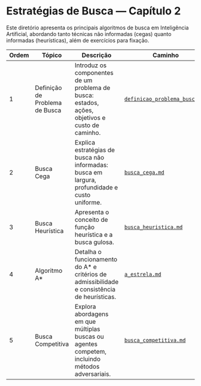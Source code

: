 # Estratégias de Busca — Capítulo 2

Este diretório apresenta os principais algoritmos de busca em Inteligência Artificial, abordando tanto técnicas não informadas (cegas) quanto informadas (heurísticas), além de exercícios para fixação.

| Ordem | Tópico                         | Descrição                                                                                       | Caminho                                                        |
| ----- | ------------------------------ | ----------------------------------------------------------------------------------------------- | -------------------------------------------------------------- |
| 1     | Definição de Problema de Busca | Introduz os componentes de um problema de busca: estados, ações, objetivos e custo de caminho.  | [`definicao_problema_busca.md`](./definicao_problema_busca.md) |
| 2     | Busca Cega                     | Explica estratégias de busca não informadas: busca em largura, profundidade e custo uniforme.   | [`busca_cega.md`](./busca_cega.md)                             |
| 3     | Busca Heurística               | Apresenta o conceito de função heurística e a busca gulosa.                                     | [`busca_heuristica.md`](./busca_heuristica.md)                 |
| 4     | Algoritmo A*                  | Detalha o funcionamento do A\* e critérios de admissibilidade e consistência de heurísticas.    | [`a_estrela.md`](./a_estrela.md)                               |
| 5     | Busca Competitiva              | Explora abordagens em que múltiplas buscas ou agentes competem, incluindo métodos adversariais. | [`busca_competitiva.md`](./busca_competitiva.md)               |
